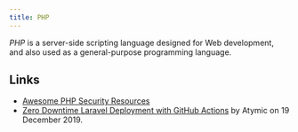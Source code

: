 ```yaml
---
title: PHP
---
```


<dfn>PHP</dfn> is a server-side scripting language designed for Web development, and also used as a general-purpose programming language.

## Links

-   [Awesome PHP Security Resources](https://github.com/guardrailsio/awesome-php-security)
-   [Zero Downtime Laravel Deployment with GitHub Actions](https://atymic.dev/blog/github-actions-laravel-ci-cd/) by Atymic on 19 December 2019.
